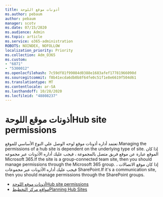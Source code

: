 ```yaml
---
title: أذونات موقع اللوحة
ms.author: pebaum
author: pebaum
manager: scotv
ms.date: 07/15/2020
ms.audience: Admin
ms.topic: article
ms.service: o365-administration
ROBOTS: NOINDEX, NOFOLLOW
localization_priority: Priority
ms.collection: Adm_O365
ms.custom:
- "6871"
- "5300012"
ms.openlocfilehash: 7c59df81f99084d0388e1683afef17781966090d
ms.sourcegitcommit: f8b41ecda6db0b8f64fe0c51f1e8e6619f504d61
ms.translationtype: MT
ms.contentlocale: ar-SA
ms.lasthandoff: 10/28/2020
ms.locfileid: "48808237"
---
```

# <a name="hub-site-permissions"></a><span data-ttu-id="35305-102">أذونات موقع اللوحة</span><span class="sxs-lookup"><span data-stu-id="35305-102">Hub site permissions</span></span>

<span data-ttu-id="35305-103">تعتمد أداره أذونات موقع لوحه الوصل علي النوع الأساسي للموقع.</span><span class="sxs-lookup"><span data-stu-id="35305-103">Managing the permissions of a hub site is dependent on the underlying type of site.</span></span> <span data-ttu-id="35305-104">إذا كان الموقع عبارة عن موقع فريق متصل بالمجموعة ، فيجب عليك أداره الأذونات عبر مجموعه Microsoft 365.</span><span class="sxs-lookup"><span data-stu-id="35305-104">If the site is a group-connected team site, then you should manage permissions through the Microsoft 365 group.</span></span> <span data-ttu-id="35305-105">إذا كان موقع الاتصالات ، فيجب عليك أداره الأذونات عبر مجموعات SharePoint.</span><span class="sxs-lookup"><span data-stu-id="35305-105">If it's a communication site, then you should manage permissions through the SharePoint groups.</span></span>

- [<span data-ttu-id="35305-106">أذونات موقع اللوحة</span><span class="sxs-lookup"><span data-stu-id="35305-106">Hub site permissions</span></span>](https://docs.microsoft.com/sharepoint/modern-experience-sharing-permissions#hub-site-permissions)  
- [<span data-ttu-id="35305-107">مواقع مركز التخطيط</span><span class="sxs-lookup"><span data-stu-id="35305-107">Planning Hub Sites</span></span>](https://docs.microsoft.com/sharepoint/planning-hub-sites)
